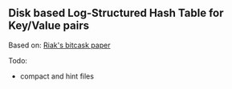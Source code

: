 ## Disk based Log-Structured Hash Table for Key/Value pairs

Based on: [Riak's bitcask paper](https://riak.com/assets/bitcask-intro.pdf)

Todo:
- compact and hint files
